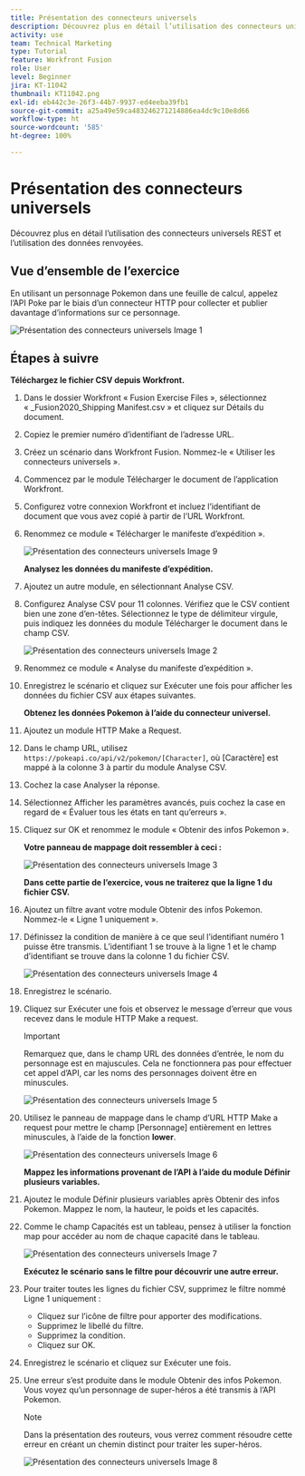 ```yaml
---
title: Présentation des connecteurs universels
description: Découvrez plus en détail l’utilisation des connecteurs universels REST et l’utilisation des données renvoyées.
activity: use
team: Technical Marketing
type: Tutorial
feature: Workfront Fusion
role: User
level: Beginner
jira: KT-11042
thumbnail: KT11042.png
exl-id: eb442c3e-26f3-44b7-9937-ed4eeba39fb1
source-git-commit: a25a49e59ca483246271214886ea4dc9c10e8d66
workflow-type: ht
source-wordcount: '585'
ht-degree: 100%

---
```


# Présentation des connecteurs universels

Découvrez plus en détail l’utilisation des connecteurs universels REST et l’utilisation des données renvoyées.

## Vue d’ensemble de l’exercice

En utilisant un personnage Pokemon dans une feuille de calcul, appelez l’API Poke par le biais d’un connecteur HTTP pour collecter et publier davantage d’informations sur ce personnage.

![Présentation des connecteurs universels Image 1](../12-exercises/assets/introduction-to-universal-connectors-walkthrough-1.png)

## Étapes à suivre

**Téléchargez le fichier CSV depuis Workfront.**

1. Dans le dossier Workfront « Fusion Exercise Files », sélectionnez « _Fusion2020_Shipping Manifest.csv » et cliquez sur Détails du document.
1. Copiez le premier numéro d’identifiant de l’adresse URL.
1. Créez un scénario dans Workfront Fusion. Nommez-le « Utiliser les connecteurs universels ».
1. Commencez par le module Télécharger le document de l’application Workfront.
1. Configurez votre connexion Workfront et incluez l’identifiant de document que vous avez copié à partir de l’URL Workfront.
1. Renommez ce module « Télécharger le manifeste d’expédition ».

   ![Présentation des connecteurs universels Image 9](../12-exercises/assets/introduction-to-universal-connectors-walkthrough-9.png)

   **Analysez les données du manifeste d’expédition.**

1. Ajoutez un autre module, en sélectionnant Analyse CSV.
1. Configurez Analyse CSV pour 11 colonnes. Vérifiez que le CSV contient bien une zone d’en-têtes. Sélectionnez le type de délimiteur virgule, puis indiquez les données du module Télécharger le document dans le champ CSV.

   ![Présentation des connecteurs universels Image 2](../12-exercises/assets/introduction-to-universal-connectors-walkthrough-2.png)

1. Renommez ce module « Analyse du manifeste d’expédition ».
1. Enregistrez le scénario et cliquez sur Exécuter une fois pour afficher les données du fichier CSV aux étapes suivantes.

   **Obtenez les données Pokemon à l’aide du connecteur universel.**

1. Ajoutez un module HTTP Make a Request.
1. Dans le champ URL, utilisez `https://pokeapi.co/api/v2/pokemon/[Character]`, où [Caractère] est mappé à la colonne 3 à partir du module Analyse CSV.
1. Cochez la case Analyser la réponse.
1. Sélectionnez Afficher les paramètres avancés, puis cochez la case en regard de « Évaluer tous les états en tant qu’erreurs ».
1. Cliquez sur OK et renommez le module « Obtenir des infos Pokemon ».

   **Votre panneau de mappage doit ressembler à ceci :**

   ![Présentation des connecteurs universels Image 3](../12-exercises/assets/introduction-to-universal-connectors-walkthrough-3.png)

   **Dans cette partie de l’exercice, vous ne traiterez que la ligne 1 du fichier CSV.**

1. Ajoutez un filtre avant votre module Obtenir des infos Pokemon. Nommez-le « Ligne 1 uniquement ».
1. Définissez la condition de manière à ce que seul l’identifiant numéro 1 puisse être transmis. L’identifiant 1 se trouve à la ligne 1 et le champ d’identifiant se trouve dans la colonne 1 du fichier CSV.

   ![Présentation des connecteurs universels Image 4](../12-exercises/assets/introduction-to-universal-connectors-walkthrough-4.png)

1. Enregistrez le scénario.
1. Cliquez sur Exécuter une fois et observez le message d’erreur que vous recevez dans le module HTTP Make a request.

   >[!IMPORTANT]
   >
   >Remarquez que, dans le champ URL des données d’entrée, le nom du personnage est en majuscules. Cela ne fonctionnera pas pour effectuer cet appel d’API, car les noms des personnages doivent être en minuscules.

   ![Présentation des connecteurs universels Image 5](../12-exercises/assets/introduction-to-universal-connectors-walkthrough-5.png)

1. Utilisez le panneau de mappage dans le champ d’URL HTTP Make a request pour mettre le champ [Personnage] entièrement en lettres minuscules, à l’aide de la fonction **lower**.

   ![Présentation des connecteurs universels Image 6](../12-exercises/assets/introduction-to-universal-connectors-walkthrough-6.png)

   **Mappez les informations provenant de l’API à l’aide du module Définir plusieurs variables.**

1. Ajoutez le module Définir plusieurs variables après Obtenir des infos Pokemon. Mappez le nom, la hauteur, le poids et les capacités.
1. Comme le champ Capacités est un tableau, pensez à utiliser la fonction map pour accéder au nom de chaque capacité dans le tableau.

   ![Présentation des connecteurs universels Image 7](../12-exercises/assets/introduction-to-universal-connectors-walkthrough-7.png)

   **Exécutez le scénario sans le filtre pour découvrir une autre erreur.**

1. Pour traiter toutes les lignes du fichier CSV, supprimez le filtre nommé Ligne 1 uniquement :

   + Cliquez sur l’icône de filtre pour apporter des modifications.
   + Supprimez le libellé du filtre.
   + Supprimez la condition.
   + Cliquez sur OK.

1. Enregistrez le scénario et cliquez sur Exécuter une fois.
1. Une erreur s’est produite dans le module Obtenir des infos Pokemon. Vous voyez qu’un personnage de super-héros a été transmis à l’API Pokemon.

   >[!NOTE]
   >
   >Dans la présentation des routeurs, vous verrez comment résoudre cette erreur en créant un chemin distinct pour traiter les super-héros.

   ![Présentation des connecteurs universels Image 8](../12-exercises/assets/introduction-to-universal-connectors-walkthrough-8.png)
